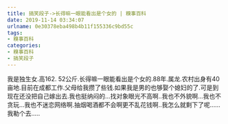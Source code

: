 ```yaml
---
title: 搞笑段子->长得嘛一眼能看出是个女的 | 糗事百科
date: 2019-11-14 03:34:07
urlname: 0e30378eba498b4b11f155336c9bd55c
tags: 
- 糗事百科
categories:
- 糗事百科
- 搞笑段子
---
```

我是独生女.高162. 52公斤.长得嘛一眼能看出是个女的.88年.属龙.农村出身有40亩地.目前在成都工作.父母给我攒了些钱.如果我是男的也够娶个媳妇的了.可是到现在还没把自己嫁出去.我也挺纳闷的...找对象眼光不高啊..我也不外貌啊...我也不贪玩...我也不迷恋网络啊.抽烟喝酒都不会啊更不乱花钱啊..我怎么就剩下了呢……我勒个去.....


